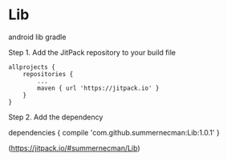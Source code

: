 # Lib
android lib
gradle

Step 1. Add the JitPack repository to your build file

	allprojects {
		repositories {
			...
			maven { url 'https://jitpack.io' }
		}
	}
  
Step 2. Add the dependency

dependencies {
	        compile 'com.github.summernecman:Lib:1.0.1'
	}
  
(https://jitpack.io/#summernecman/Lib)
